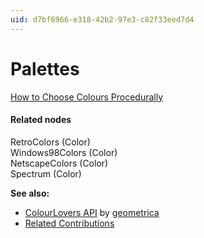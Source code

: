 ```yaml
---
uid: d7bf6966-e318-42b2-97e3-c82f33eed7d4
---
```


# Palettes


<a href="http://devmag.org.za/2012/07/29/how-to-choose-colours-procedurally-algorithms/" class="extURL" target="_blank">How to Choose Colours Procedurally</a>  

#### Related nodes

<span class="node">RetroColors (Color)</span>  
<span class="node">Windows98Colors (Color)</span>  
<span class="node">NetscapeColors (Color)</span>  
<span class="node">Spectrum (Color)</span>  



**See also:**  

* <a href="https://vvvv.org/contributions/all/3422" class="extURL" target="_blank">ColourLovers API</a> by <span class="user"><a href="https://vvvv.org/users/geometrica" class="extURL" target="_blank">geometrica</a></span>  
* <a href="https://vvvv.org/contributions/all/3422" class="extURL" target="_blank">Related Contributions</a>  

